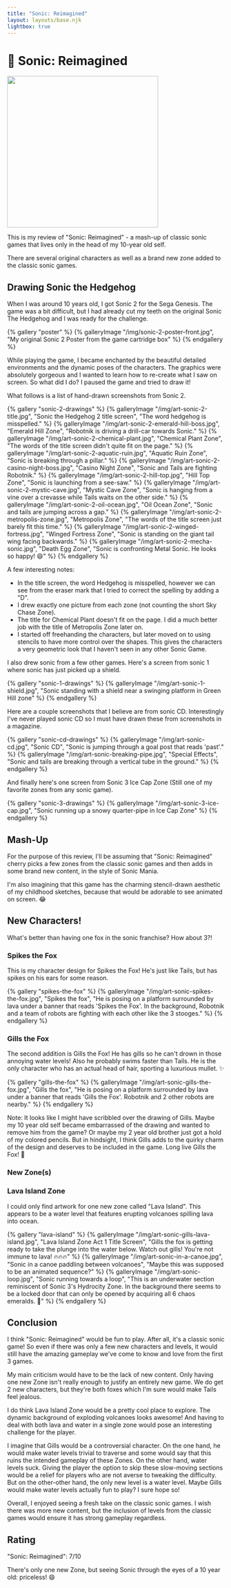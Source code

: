 ```yaml
---
title: "Sonic: Reimagined"
layout: layouts/base.njk
lightbox: true
---
```


# 🔵 Sonic: Reimagined

<img src="/img/art-sonic-happy.jpg" width=350px/>

This is my review of "Sonic: Reimagined" - a mash-up of classic sonic games that lives only in the head of my 10-year old self.

There are several original characters as well as a brand new zone added to the classic sonic games.

## Drawing Sonic the Hedgehog

When I was around 10 years old, I got Sonic 2 for the Sega Genesis. The game was a bit difficult, but I had already cut my teeth on the original Sonic The Hedgehog and I was ready for the challenge.

{% gallery "poster" %}
{% galleryImage "/img/sonic-2-poster-front.jpg", "My original Sonic 2 Poster from the game cartridge box" %}
{% endgallery %}

While playing the game, I became enchanted by the beautiful detailed environments and the dynamic poses of the characters. The graphics were absolutely gorgeous and I wanted to learn how to re-create what I saw on screen. So what did I do? I paused the game and tried to draw it!

What follows is a list of hand-drawn screenshots from Sonic 2.

{% gallery "sonic-2-drawings" %}
{% galleryImage "/img/art-sonic-2-title.jpg", "Sonic the Hedgehog 2 title screen", "The word hedgehog is misspelled." %}
{% galleryImage "/img/art-sonic-2-emerald-hill-boss.jpg", "Emerald Hill Zone", "Robotnik is driving a drill-car towards Sonic." %}
{% galleryImage "/img/art-sonic-2-chemical-plant.jpg", "Chemical Plant Zone", "The words of the title screen didn't quite fit on the page." %}
{% galleryImage "/img/art-sonic-2-aquatic-ruin.jpg", "Aquatic Ruin Zone", "Sonic is breaking through a pillar." %}
{% galleryImage "/img/art-sonic-2-casino-night-boss.jpg", "Casino Night Zone", "Sonic and Tails are fighting Robotnik." %}
{% galleryImage "/img/art-sonic-2-hill-top.jpg", "Hill Top Zone", "Sonic is launching from a see-saw." %}
{% galleryImage "/img/art-sonic-2-mystic-cave.jpg", "Mystic Cave Zone", "Sonic is hanging from a vine over a crevasse while Tails waits on the other side." %}
{% galleryImage "/img/art-sonic-2-oil-ocean.jpg", "Oil Ocean Zone", "Sonic and tails are jumping across a gap." %}
{% galleryImage "/img/art-sonic-2-metropolis-zone.jpg", "Metropolis Zone", "The words of the title screen just barely fit this time." %}
{% galleryImage "/img/art-sonic-2-winged-fortress.jpg", "Winged Fortress Zone", "Sonic is standing on the giant tail wing facing backwards." %}
{% galleryImage "/img/art-sonic-2-mecha-sonic.jpg", "Death Egg Zone", "Sonic is confronting Metal Sonic. He looks so happy! 😄" %}
{% endgallery %}

A few interesting notes:
- In the title screen, the word Hedgehog is misspelled, however we can see from the eraser mark that I tried to correct the spelling by adding a "D".
- I drew exactly one picture from each zone (not counting the short Sky Chase Zone).
- The title for Chemical Plant doesn't fit on the page. I did a much better job with the title of Metropolis Zone later on.
- I started off freehanding the characters, but later moved on to using stencils to have more control over the shapes. This gives the characters a very geometric look that I haven't seen in any other Sonic Game.

I also drew sonic from a few other games. Here's a screen from sonic 1 where sonic has just picked up a shield.

{% gallery "sonic-1-drawings" %}
{% galleryImage "/img/art-sonic-1-shield.jpg", "Sonic standing with a shield near a swinging platform in Green Hill zone" %}
{% endgallery %}

Here are a couple screenshots that I believe are from sonic CD. Interestingly I've never played sonic CD so I must have drawn these from screenshots in a magazine.

{% gallery "sonic-cd-drawings" %}
{% galleryImage "/img/art-sonic-cd.jpg", "Sonic CD", "Sonic is jumping through a goal post that reads 'past'." %}
{% galleryImage "/img/art-sonic-breaking-pipe.jpg", "Special Effects", "Sonic and tails are breaking through a vertical tube in the ground." %}
{% endgallery %}

And finally here's one screen from Sonic 3 Ice Cap Zone (Still one of my favorite zones from any sonic game).

{% gallery "sonic-3-drawings" %}
{% galleryImage "/img/art-sonic-3-ice-cap.jpg", "Sonic running up a snowy quarter-pipe in Ice Cap Zone" %}
{% endgallery %}

## Mash-Up

For the purpose of this review, I'll be assuming that "Sonic: Reimagined" cherry picks a few zones from the classic sonic games and then adds in some brand new content, in the style of Sonic Mania.

I'm also imagining that this game has the charming stencil-drawn aesthetic of my childhood sketches, because that would be adorable to see animated on screen. 😂

## New Characters!

What's better than having one fox in the sonic franchise? How about 3?!

### Spikes the Fox

This is my character design for Spikes the Fox! He's just like Tails, but has spikes on his ears for some reason.

{% gallery "spikes-the-fox" %}
{% galleryImage "/img/art-sonic-spikes-the-fox.jpg", "Spikes the fox", "He is posing on a platform surrounded by lava under a banner that reads 'Spikes the Fox'. In the background, Robotnik and a team of robots are fighting with each other like the 3 stooges." %}
{% endgallery %}

### Gills the Fox

The second addition is Gills the Fox! He has gills so he can't drown in those annoying water levels! Also he probably swims faster than Tails. He is the only character who has an actual head of hair, sporting a luxurious mullet. ✨

{% gallery "gills-the-fox" %}
{% galleryImage "/img/art-sonic-gills-the-fox.jpg", "Gills the fox", "He is posing on a platform surrounded by lava under a banner that reads 'Gills the Fox'. Robotnik and 2 other robots are nearby." %}
{% endgallery %}

Note: It looks like I might have scribbled over the drawing of Gills. Maybe my 10 year old self became embarrassed of the drawing and wanted to remove him from the game? Or maybe my 2 year old brother just got a hold of my colored pencils. But in hindsight, I think Gills adds to the quirky charm of the design and deserves to be included in the game. Long live Gills the Fox! 🦊

### New Zone(s)

### Lava Island Zone

I could only find artwork for one new zone called "Lava Island". This appears to be a water level that features erupting volcanoes spilling lava into ocean.

{% gallery "lava-island" %}
{% galleryImage "/img/art-sonic-gills-lava-island.jpg", "Lava Island Zone Act 1 Title Screen", "Gills the fox is getting ready to take the plunge into the water below. Watch out gills! You're not immune to lava! 🔥🔥🔥" %}
{% galleryImage "/img/art-sonic-in-a-canoe.jpg", "Sonic in a canoe paddling between volcanoes", "Maybe this was supposed to be an animated sequence?" %}
{% galleryImage "/img/art-sonic-loop.jpg", "Sonic running towards a loop", "This is an underwater section reminiscent of Sonic 3's Hydrocity Zone. In the background there seems to be a locked door that can only be opened by acquiring all 6 chaos emeralds. 💎" %}
{% endgallery %}

## Conclusion

I think "Sonic: Reimagined" would be fun to play. After all, it's a classic sonic game! So even if there was only a few new characters and levels, it would still have the amazing gameplay we've come to know and love from the first 3 games.

My main criticism would have to be the lack of new content. Only having one new Zone isn't really enough to justify an entirely new game. We do get 2 new characters, but they're both foxes which I'm sure would make Tails feel jealous.

I do think Lava Island Zone would be a pretty cool place to explore. The dynamic background of exploding volcanoes looks awesome! And having to deal with both lava and water in a single zone would pose an interesting challenge for the player.

I imagine that Gills would be a controversial character. On the one hand, he would make water levels trivial to traverse and some would say that this ruins the intended gameplay of these Zones. On the other hand, water levels suck. Giving the player the option to skip these slow-moving sections would be a relief for players who are not averse to tweaking the difficulty. But on the other-other hand, the only new level is a water level. Maybe Gills would make water levels actually fun to play? I sure hope so!

Overall, I enjoyed seeing a fresh take on the classic sonic games. I wish there was more new content, but the inclusion of levels from the classic games would ensure it has strong gameplay regardless.

## Rating

"Sonic: Reimagined": 7/10

There's only one new Zone, but seeing Sonic through the eyes of a 10 year old: priceless! 😄